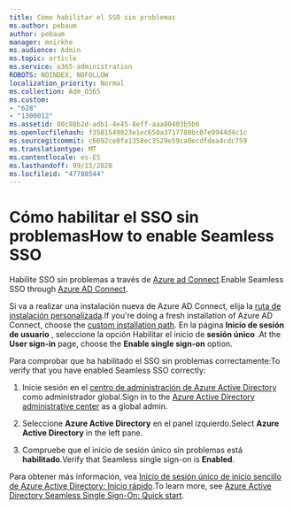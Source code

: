```yaml
---
title: Cómo habilitar el SSO sin problemas
ms.author: pebaum
author: pebaum
manager: mnirkhe
ms.audience: Admin
ms.topic: article
ms.service: o365-administration
ROBOTS: NOINDEX, NOFOLLOW
localization_priority: Normal
ms.collection: Adm_O365
ms.custom:
- "628"
- "1300012"
ms.assetid: 80c88b2d-adb1-4e45-8eff-aaa80403b5b6
ms.openlocfilehash: f3581549823e1ec650a3717780bc07e9944d4c1c
ms.sourcegitcommit: c6692ce0fa1358ec3529e59ca0ecdfdea4cdc759
ms.translationtype: MT
ms.contentlocale: es-ES
ms.lasthandoff: 09/15/2020
ms.locfileid: "47780544"
---
```

# <a name="how-to-enable-seamless-sso"></a><span data-ttu-id="55624-102">Cómo habilitar el SSO sin problemas</span><span class="sxs-lookup"><span data-stu-id="55624-102">How to enable Seamless SSO</span></span>

<span data-ttu-id="55624-103">Habilite SSO sin problemas a través de [Azure ad Connect](https://docs.microsoft.com/azure/active-directory/connect/active-directory-aadconnect).</span><span class="sxs-lookup"><span data-stu-id="55624-103">Enable Seamless SSO through [Azure AD Connect](https://docs.microsoft.com/azure/active-directory/connect/active-directory-aadconnect).</span></span>
  
<span data-ttu-id="55624-104">Si va a realizar una instalación nueva de Azure AD Connect, elija la [ruta de instalación personalizada](https://docs.microsoft.com/azure/active-directory/connect/active-directory-aadconnect-get-started-custom).</span><span class="sxs-lookup"><span data-stu-id="55624-104">If you're doing a fresh installation of Azure AD Connect, choose the [custom installation path](https://docs.microsoft.com/azure/active-directory/connect/active-directory-aadconnect-get-started-custom).</span></span> <span data-ttu-id="55624-105">En la página **Inicio de sesión de usuario** , seleccione la opción Habilitar el inicio de **sesión único** .</span><span class="sxs-lookup"><span data-stu-id="55624-105">At the **User sign-in** page, choose the **Enable single sign-on** option.</span></span>
  
<span data-ttu-id="55624-106">Para comprobar que ha habilitado el SSO sin problemas correctamente:</span><span class="sxs-lookup"><span data-stu-id="55624-106">To verify that you have enabled Seamless SSO correctly:</span></span>
  
1. <span data-ttu-id="55624-107">Inicie sesión en el [centro de administración de Azure Active Directory](https://aad.portal.azure.com) como administrador global.</span><span class="sxs-lookup"><span data-stu-id="55624-107">Sign in to the [Azure Active Directory administrative center](https://aad.portal.azure.com) as a global admin.</span></span>

2. <span data-ttu-id="55624-108">Seleccione **Azure Active Directory** en el panel izquierdo.</span><span class="sxs-lookup"><span data-stu-id="55624-108">Select **Azure Active Directory** in the left pane.</span></span>

3. <span data-ttu-id="55624-109">Compruebe que el inicio de sesión único sin problemas está **habilitado**.</span><span class="sxs-lookup"><span data-stu-id="55624-109">Verify that Seamless single sign-on is **Enabled**.</span></span>

<span data-ttu-id="55624-110">Para obtener más información, vea [Inicio de sesión único de inicio sencillo de Azure Active Directory: Inicio rápido](https://docs.microsoft.com/azure/active-directory/connect/active-directory-aadconnect-sso-quick-start).</span><span class="sxs-lookup"><span data-stu-id="55624-110">To learn more, see [Azure Active Directory Seamless Single Sign-On: Quick start](https://docs.microsoft.com/azure/active-directory/connect/active-directory-aadconnect-sso-quick-start).</span></span>
  
